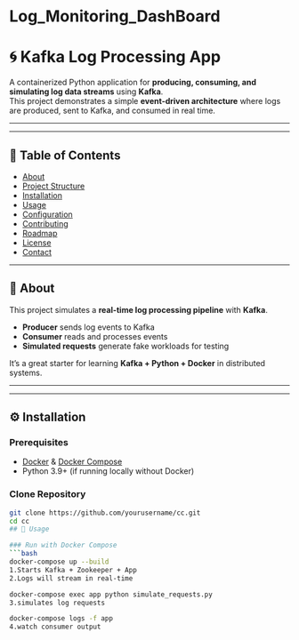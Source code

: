 # Log_Monitoring_DashBoard
# 🌀 Kafka Log Processing App

A containerized Python application for **producing, consuming, and simulating log data streams** using **Kafka**.  
This project demonstrates a simple **event-driven architecture** where logs are produced, sent to Kafka, and consumed in real time.

---


---

## 📑 Table of Contents
- [About](#-about)  
- [Project Structure](#-project-structure)  
- [Installation](#-installation)  
- [Usage](#-usage)  
- [Configuration](#-configuration)  
- [Contributing](#-contributing)  
- [Roadmap](#-roadmap)  
- [License](#-license)  
- [Contact](#-contact)  

---

## 📖 About
This project simulates a **real-time log processing pipeline** with **Kafka**.  
- **Producer** sends log events to Kafka  
- **Consumer** reads and processes events  
- **Simulated requests** generate fake workloads for testing  

It’s a great starter for learning **Kafka + Python + Docker** in distributed systems.

---

---

## ⚙️ Installation

### Prerequisites
- [Docker](https://docs.docker.com/get-docker/) & [Docker Compose](https://docs.docker.com/compose/)  
- Python 3.9+ (if running locally without Docker)

### Clone Repository
```bash
git clone https://github.com/yourusername/cc.git
cd cc
## 🚀 Usage

### Run with Docker Compose
```bash
docker-compose up --build
1.Starts Kafka + Zookeeper + App
2.Logs will stream in real-time

docker-compose exec app python simulate_requests.py
3.simulates log requests

docker-compose logs -f app
4.watch consumer output

